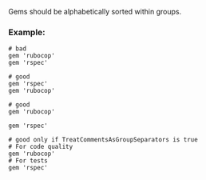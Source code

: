 Gems should be alphabetically sorted within groups.

### Example:
    # bad
    gem 'rubocop'
    gem 'rspec'

    # good
    gem 'rspec'
    gem 'rubocop'

    # good
    gem 'rubocop'

    gem 'rspec'

    # good only if TreatCommentsAsGroupSeparators is true
    # For code quality
    gem 'rubocop'
    # For tests
    gem 'rspec'